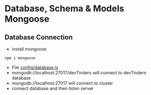 # Database, Schema & Models Mongoose

## Database Connection

- install mongoose

```bash
npm i mongoose
```

- File [config/database.js](../../dev-tinders/src/config/database.js)
- mongodb://localhost:27017/devTinders will connect to devTinders database
- mongodb://localhost:27017 will connect to cluster
- connect database and then listen server
